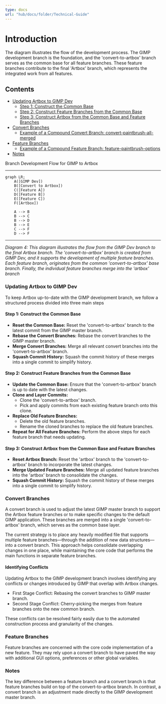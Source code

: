 ```yaml
---
type: docs
url: "hub/docs/folder/Technical-Guide"
---
```


# Introduction

The diagram illustrates the flow of the development process. The GIMP development branch is the foundation, and the 'convert-to-artbox' branch serves as the common base for all feature branches. These feature branches contribute to the final 'Artbox' branch, which represents the integrated work from all features.

## Contents

- [Updating Artbox to GIMP Dev](#updating-artbox-to-gimp-dev)
   - [Step 1: Construct the Common Base](#step-1-construct-the-common-base)
   - [Step 2: Construct Feature Branches from the Common Base](#step-2-construct-feature-branches-from-the-common-base)
   - [Step 3: Construct Artbox from the Common Base and Feature Branches](#step-3-construct-artbox-from-the-common-base-and-feature-branches)
- [Convert Branches](#convert-branches)
   - [Example of a Compound Convert Branch: convert-paintbrush-all-merged](#example-of-a-compound-convert-branch-convert-paintbrush-all-merged)
- [Feature Branches](#feature-branches)
   - [Example of a Compound Feature Branch: feature-paintbrush-options](#example-of-a-compound-feature-branch-feature-paintbrush-options)
- [Notes](#notes)

Branch Development Flow for GIMP to Artbox

---
```mermaid
graph LR;
    A([GIMP Dev])
    B([Convert to Artbox])
    C([Feature A])
    D([Feature B])
    E([Feature C])
    F([Artbox])

    A --> B
    B --> C
    B --> D
    B --> E
    C --> F
    D --> F
```
---
_Diagram 4: This diagram illustrates the flow from the GIMP Dev branch to the final Artbox branch. The 'convert-to-artbox' branch is created from GIMP Dev, and it supports the development of multiple feature branches. Each feature branch, originates from the common 'convert-to-artbox' base branch. Finally, the individual feature branches merge into the 'artbox' branch_

### Updating Artbox to GIMP Dev

To keep Artbox up-to-date with the GIMP development branch, we follow a structured process divided into three main steps

#### Step 1: Construct the Common Base

- **Reset the Common Base:** Reset the 'convert-to-artbox' branch to the latest commit from the GIMP master branch.
- **Rebase the Convert Branches:** Rebase the convert branches to the GIMP master branch.
- **Merge Convert Branches:** Merge all relevant convert branches into the 'convert-to-artbox' branch.
- **Squash Commit History:** Squash the commit history of these merges into a single commit to simplify history.

#### Step 2: Construct Feature Branches from the Common Base

- **Update the Common Base:** Ensure that the 'convert-to-artbox' branch is up to date with the latest changes.
- **Clone and Layer Commits:**
  - Clone the 'convert-to-artbox' branch.
  - Pick and apply commits from each existing feature branch onto this clone.
- **Replace Old Feature Branches:**
  - Delete the old feature branches.
  - Rename the cloned branches to replace the old feature branches.
- **Repeat for All Feature Branches:** Perform the above steps for each feature branch that needs updating.

#### Step 3: Construct Artbox from the Common Base and Feature Branches

- **Reset Artbox Branch:** Reset the 'artbox' branch to the 'convert-to-artbox' branch to incorporate the latest changes.
- **Merge Updated Feature Branches:** Merge all updated feature branches into the 'artbox' branch to consolidate the changes.
- **Squash Commit History:** Squash the commit history of these merges into a single commit to simplify history.

### Convert Branches

A convert branch is used to adjust the latest GIMP master branch to support the Artbox feature branches or to make specific changes to the default GIMP application. These branches are merged into a single 'convert-to-artbox' branch, which serves as the common base layer.

The current strategy is to place any heavily modified file that supports multiple feature branches—through the addition of new data structures—into a convert branch. This approach helps consolidate overlapping changes in one place, while maintaining the core code that performs the main functions in separate feature branches.

#### Identifying Conflicts

Updating Artbox to the GIMP development branch involves identifying any conflicts or changes introduced by GIMP that overlap with Artbox changes.

- First Stage Conflict: Rebasing the convert branches to GIMP master branch.
- Second Stage Conflict: Cherry-picking the merges from feature branches onto the new common branch.

These conflicts can be resolved fairly easily due to the automated construction process and granularity of the changes.

### Feature Branches

Feature branches are concerned with the core code implementation of a new feature. They may rely upon a convert branch to have paved the way with additional GUI options, preferences or other global variables.

### Notes

The key difference between a feature branch and a convert branch is that feature branches build on top of the convert-to-artbox branch. In contrast, a convert branch is an adjustment made directly to the GIMP development master branch.
